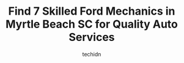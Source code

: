 ---
layout: ampstory
image: https://images.unsplash.com/photo-1633713368363-2b04dadce462?ixlib=rb-4.0.3&ixid=MnwxMjA3fDB8MHxwaG90by1wYWdlfHx8fGVufDB8fHx8&auto=format&fit=crop&w=640&h=853&q=80
author: techidn
featured: false
description: Entrust your vehicle to the 7 best Ford Mechanic in Myrtle Beach SC, USA and experience the difference they can make. With their extensive knowledge, state-of-the-art facilities, and commitm
title: Find 7 Skilled Ford Mechanics in Myrtle Beach SC for Quality Auto Services
cover:
   title: Find 7 Skilled Ford Mechanics in Myrtle Beach SC for Quality Auto Services
   subtitle: Rickpate
   background: https://images.unsplash.com/photo-1633713368363-2b04dadce462?ixlib=rb-4.0.3&ixid=MnwxMjA3fDB8MHxwaG90by1wYWdlfHx8fGVufDB8fHx8&auto=format&fit=crop&w=640&h=853&q=80

pages: 
 - layout: thirds
   top: <h1>#1 Mason Tire & Auto Service</h1>
   bottom: "<p>Carla provided outstanding customer service. Every time I have to service my vehicles, she is so professional, friendly, knowledgeabl, and upbeat. The service is always g</p>"
   background: https://www.knot35.com/toplist/wp-content/uploads/2023/06/best-ford-mechanic-1-in-myrtle-beach-sc-1685836310.jpeg
   backgroundblur: true
 - layout: thirds
   top: <h1>#2 C & G Auto & Truck</h1>
   bottom: "<p>1100 3rd Ave S, Myrtle Beach, SC 29577, United States</p>"
   background: https://www.knot35.com/toplist/wp-content/uploads/2023/06/best-ford-mechanic-2-in-myrtle-beach-sc-1685836310.jpeg
   cta:
      link: https://www.knot35.com/toplist/find-7-skilled-ford-mechanics-in-myrtle-beach-sc-for-quality-auto-services/
      text: Find 7 Skilled Ford Mechanics in Myrtle Beach SC for Quality Auto Services
 - layout: thirds
   top: <h1>#3 West Tire and Auto Repair</h1>
   bottom: "<p>1624 Pine Island Rd, Myrtle Beach, SC 29577, United States</p>"
   background: https://www.knot35.com/toplist/wp-content/uploads/2023/06/best-ford-mechanic-3-in-myrtle-beach-sc-1685836311.jpeg
   cta:
      link: https://www.knot35.com/toplist/find-7-skilled-ford-mechanics-in-myrtle-beach-sc-for-quality-auto-services/
      text: Find 7 Skilled Ford Mechanics in Myrtle Beach SC for Quality Auto Services
 - layout: thirds
   top: <h1>#4 Averill Automotive</h1>
   bottom: "<p>1618 Executive Ave, Myrtle Beach, SC 29577, United States</p>"
   background: https://images.unsplash.com/photo-1546497974-b213c9efb599?ixlib=rb-4.0.3&ixid=MnwxMjA3fDB8MHxwaG90by1wYWdlfHx8fGVufDB8fHx8&auto=format&fit=crop&w=640&h=853&q=80
   cta:
      link: https://www.knot35.com/toplist/find-7-skilled-ford-mechanics-in-myrtle-beach-sc-for-quality-auto-services/
      text: Find 7 Skilled Ford Mechanics in Myrtle Beach SC for Quality Auto Services
 - layout: thirds
   top: <h1>#5 Turn Key Auto Repair</h1>
   bottom: "<p>1216 Port Dr, Myrtle Beach, SC 29577, United States</p>"
   background: https://images.unsplash.com/photo-1561679660-d00ee1e0dc8e?ixlib=rb-4.0.3&ixid=MnwxMjA3fDB8MHxwaG90by1wYWdlfHx8fGVufDB8fHx8&auto=format&fit=crop&w=640&h=853&q=80
   cta:
      link: https://www.knot35.com/toplist/find-7-skilled-ford-mechanics-in-myrtle-beach-sc-for-quality-auto-services/
      text: Find 7 Skilled Ford Mechanics in Myrtle Beach SC for Quality Auto Services
 - layout: thirds
   top: <h1>#6 Larrys Auto Clinic Inc.</h1>
   bottom: "<p>4719 Northgate Blvd, Myrtle Beach, SC 29577, United States</p>"
   background: https://images.unsplash.com/photo-1540457036297-448b6b99e91c?ixlib=rb-4.0.3&ixid=MnwxMjA3fDB8MHxwaG90by1wYWdlfHx8fGVufDB8fHx8&auto=format&fit=crop&w=640&h=853&q=80
   cta:
      link: https://www.knot35.com/toplist/find-7-skilled-ford-mechanics-in-myrtle-beach-sc-for-quality-auto-services/
      text: Find 7 Skilled Ford Mechanics in Myrtle Beach SC for Quality Auto Services
 - layout: thirds
   top: <h1>#7 Hussey Motors</h1>
   bottom: "<p>702 Alder St, Myrtle Beach, SC 29577, United States</p>"
   background: https://images.unsplash.com/photo-1496096265110-f83ad7f96608?ixlib=rb-4.0.3&ixid=MnwxMjA3fDB8MHxwaG90by1wYWdlfHx8fGVufDB8fHx8&auto=format&fit=crop&w=640&h=853&q=80
   cta:
      link: https://www.knot35.com/toplist/find-7-skilled-ford-mechanics-in-myrtle-beach-sc-for-quality-auto-services/
      text: Find 7 Skilled Ford Mechanics in Myrtle Beach SC for Quality Auto Services
 - layout: thirds
   middle: Continue reading...
   background: https://images.unsplash.com/photo-1524169358666-79f22534bc6e?ixlib=rb-4.0.3&ixid=MnwxMjA3fDB8MHxwaG90by1wYWdlfHx8fGVufDB8fHx8&auto=format&fit=crop&w=640&h=853&q=80
   cta:
      link: https://www.knot35.com/toplist/find-7-skilled-ford-mechanics-in-myrtle-beach-sc-for-quality-auto-services/
      text: Find 7 Skilled Ford Mechanics in Myrtle Beach SC for Quality Auto Services
      
---
